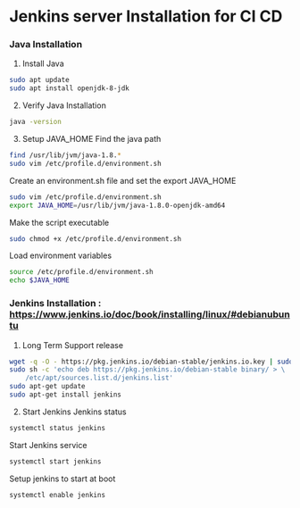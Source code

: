 # Jenkins server Installation for CI CD 
### Java Installation
1. Install Java
```sh
sudo apt update
sudo apt install openjdk-8-jdk
```

2. Verify Java Installation
```sh 
java -version 
```

3. Setup JAVA_HOME 
Find the java path
```sh
find /usr/lib/jvm/java-1.8.*
sudo vim /etc/profile.d/environment.sh
```
Create an environment.sh file and set the export JAVA_HOME
```sh
sudo vim /etc/profile.d/environment.sh
export JAVA_HOME=/usr/lib/jvm/java-1.8.0-openjdk-amd64
```
Make the script executable
```sh
sudo chmod +x /etc/profile.d/environment.sh
```  
Load environment variables
```sh
source /etc/profile.d/environment.sh
echo $JAVA_HOME
```
### Jenkins Installation : https://www.jenkins.io/doc/book/installing/linux/#debianubuntu
1. Long Term Support release
```sh
wget -q -O - https://pkg.jenkins.io/debian-stable/jenkins.io.key | sudo apt-key add -
sudo sh -c 'echo deb https://pkg.jenkins.io/debian-stable binary/ > \
    /etc/apt/sources.list.d/jenkins.list'
sudo apt-get update
sudo apt-get install jenkins
```
2. Start Jenkins
Jenkins status
```sh
systemctl status jenkins
```
Start Jenkins service
```sh
systemctl start jenkins
```
Setup jenkins to start at boot
```sh
systemctl enable jenkins
```
